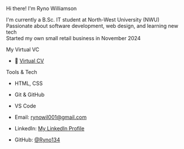 Hi there! I'm Ryno Williamson

 I'm currently a B.Sc. IT student at North-West University (NWU)  
 Passionate about software development, web design, and learning new tech  
 Started my own small retail business in November 2024

My Virtual VC
- 💼 [Virtual CV ](http://127.0.0.1:5500/Index.html)

 Tools & Tech 
- HTML, CSS
- Git & GitHub
- VS Code

- Email: rynowil001@gmail.com  
- LinkedIn: [My LinkedIn Profile](https://www.linkedin.com/in/ryno-williamson-4a390b375/)  
- GitHub: [@Ryno134](https://github.com/Ryno134)

